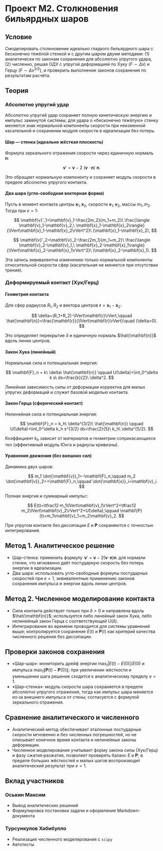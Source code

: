 # Проект М2. Столкновения бильярдных шаров

## Условие
Смоделировать столкновение идеально гладкого бильярдного шара с бесконечно тяжёлой стенкой и с другим шаром двумя методами: (1) аналитически по законам сохранения для абсолютно упругого удара, (2) численно, решая ОДУ с упругой деформацией по Хуку ($F \sim \Delta x$) и Герцу ($F \sim \Delta x^{3/2}$), и проверить выполнение законов сохранения по результатам расчёта.

## Теория

### Абсолютно упругий удар
Абсолютно упругий удар сохраняет полную кинетическую энергию и импульс замкнутой системы; для удара о «бесконечно тяжёлую» стенку меняется знак нормальной компоненты скорости при неизменной касательной и сохранении модуля скорости в идеализации без потерь.

#### Шар — стенка (идеально жёсткая плоскость)
Формула зеркального отражения скорости через единичную нормаль $\mathbf{n}$:

$$
\mathbf{v}'=\mathbf{v}-2\ (\mathbf{v}\cdot \mathbf{n})\ \mathbf{n}.
$$

Это обращает нормальную компоненту и сохраняет модуль скорости в пределе абсолютно упругого контакта.

#### Два шара (угло‑свободная векторная форма)
Пусть в момент контакта центры $\mathbf{x}_1,\mathbf{x}_2$, скорости $\mathbf{v}_1,\mathbf{v}_2$, массы $m_1,m_2$. Тогда при $e=1$:

$$
\mathbf{v}'_1=\mathbf{v}_1-\frac{2m_2}{m_1+m_2}\ 
\frac{\langle \mathbf{v}_1-\mathbf{v}_2,\ \mathbf{x}_1-\mathbf{x}_2\rangle}{\lVert\mathbf{x}_1-\mathbf{x}_2\rVert^2}\ 
(\mathbf{x}_1-\mathbf{x}_2),
$$

$$
\mathbf{v}'_2=\mathbf{v}_2-\frac{2m_1}{m_1+m_2}\ 
\frac{\langle \mathbf{v}_2-\mathbf{v}_1,\ \mathbf{x}_2-\mathbf{x}_1\rangle}{\lVert\mathbf{x}_2-\mathbf{x}_1\rVert^2}\ 
(\mathbf{x}_2-\mathbf{x}_1).
$$

Эта запись эквивалентна изменению только нормальной компоненты относительной скорости сфер (касательная не меняется при отсутствии трения).

### Деформируемый контакт (Хук/Герц)

#### Геометрия контакта
Для сфер радиусов $R_1,R_2$ и вектора центров $\mathbf{r}=\mathbf{x}_1-\mathbf{x}_2$:

$$
\delta=(R_1+R_2)-\lVert\mathbf{r}\rVert,\qquad
\hat{\mathbf{n}}=\frac{\mathbf{r}}{\lVert\mathbf{r}\rVert}\quad (\delta>0).
$$

Это определяет перекрытие $\delta$ и единичную нормаль $\hat{\mathbf{n}}$ вдоль линии центров.

#### Закон Хука (линейный)
Нормальная сила и потенциальная энергия:

$$
\mathbf{F}_n = k\ \delta\ \hat{\mathbf{n}} \qquad
U(\delta)=\int_0^\delta k s\ ds=\frac{k}{2}\ \delta^2.
$$

Линейная зависимость силы от деформации корректна для малых упругих деформаций и служит базовой моделью контакта.

#### Закон Герца (сферический контакт)
Нелинейная сила и потенциальная энергия:

$$
\mathbf{F}_n = k_h\ \delta^{3/2}\ \hat{\mathbf{n}} \qquad
U(\delta)=\int_0^\delta k_h s^{3/2} ds=\frac{2}{5}\ k_h\ \delta^{5/2}.
$$

Коэффициент $k_h$ зависит от материалов и геометрии соприкасающихся тел (эффективный модуль Юнга и радиусы кривизны).

#### Уравнения движения (без внешних сил)
Динамика двух шаров:

$$
m_1 \dot{\mathbf{v}}_1=-\mathbf{F}_n,\qquad
m_2 \dot{\mathbf{v}}_2=+\mathbf{F}_n,\qquad
\dot{\mathbf{x}}_i=\mathbf{v}_i.
$$

Полная энергия и суммарный импульс:

$$
E(t)=\tfrac12 m_1\lVert\mathbf{v}_1\rVert^2+\tfrac12 m_2\lVert\mathbf{v}_2\rVert^2+U(\delta),\qquad
\mathbf{P}(t)=m_1\mathbf{v}_1+m_2\mathbf{v}_2.
$$

При упругом контакте без диссипации $E$ и $\mathbf{P}$ сохраняются с точностью интегрирования.

## Метод 1. Аналитическое решение
- Шар–стенка: применить формулу $\,\mathbf{v}'=\mathbf{v}-2(\mathbf{v}\!\cdot\!\mathbf{n})\mathbf{n}\,$ для нормали стенки, что мгновенно даёт постударную скорость без потерь энергии в идеализации.
- Два шара: использовать угло‑свободные формулы постударных скоростей при $e=1$, эквивалентные применению законов сохранения импульса и энергии вдоль линии центров.

## Метод 2. Численное моделирование контакта
- Сила контакта действует только при $\delta>0$ и направлена вдоль $\hat{\mathbf{n}}$; используется либо линейный закон Хука, либо нелинейный закон Герца с соответствующей $U(\delta)$.
- Интегрирование во времени проводится для системы уравнений выше; контролируется сохранение $E(t)$ и $\mathbf{P}(t)$ как критерий качества численного решения без диссипации.

## Проверки законов сохранения
- «Шар–шар»: мониторить дрейф энергии $\max_t |E(t)-E(0)|/E(0)$ и импульса $\max_t \lVert\mathbf{P}(t)-\mathbf{P}(0)\rVert$; при увеличении жёсткости и уменьшении шага решение сходится к аналитическому пределу $e=1$.
- «Шар–стенка»: модуль скорости шара сохраняется в пределе абсолютно упругого отражения, тогда как импульс шара меняется из‑за внешнего импульса от стены; согласуется с формулой зеркального отражения.

## Сравнение аналитического и численного
- Аналитический метод обеспечивает эталонные постударные скорости мгновенно и без численных погрешностей, но не описывает конечное время контакта и нелинейные законы деформации.
- Численное моделирование учитывает форму закона силы (Хук/Герц) и фазу сжатия‑разжатия, позволяет проверять баланс $E$ и $\mathbf{P}$; в пределе больших жёсткостей и малых шагов воспроизводит аналитический результат при $e=1$.

## Вклад участников

### Оськин Максим

- Вывод аналитических решений
- Формулировка постановки задачи и оформление Markdown-документа

### Турсункулов Хабибулло

- Реализация численного моделирования с `scipy`
- Автотесты
